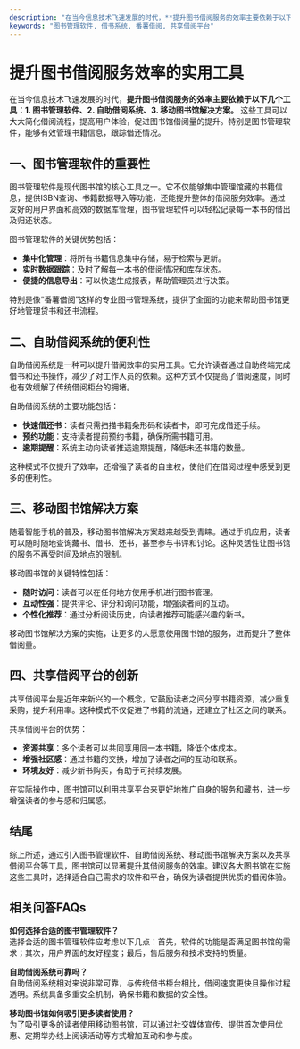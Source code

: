 ```yaml
---
description: "在当今信息技术飞速发展的时代，**提升图书借阅服务的效率主要依赖于以下几个工具：1. 图书管理软件、2. 自助借阅系统、3. 移动图书馆解决方案。** 这些工具可以大大简化借阅流程，提高用户体验，促进图书馆借阅量的提升。特别是图书管理软件，能够有效管理书籍信息，跟踪借还情况。"
keywords: "图书管理软件, 借书系统, 番薯借阅, 共享借阅平台"
---
```

# 提升图书借阅服务效率的实用工具

在当今信息技术飞速发展的时代，**提升图书借阅服务的效率主要依赖于以下几个工具：1. 图书管理软件、2. 自助借阅系统、3. 移动图书馆解决方案。** 这些工具可以大大简化借阅流程，提高用户体验，促进图书馆借阅量的提升。特别是图书管理软件，能够有效管理书籍信息，跟踪借还情况。

## 一、图书管理软件的重要性

图书管理软件是现代图书馆的核心工具之一。它不仅能够集中管理馆藏的书籍信息，提供ISBN查询、书籍数据导入等功能，还能提升整体的借阅服务效率。通过友好的用户界面和高效的数据库管理，图书管理软件可以轻松记录每一本书的借出及归还状态。

图书管理软件的关键优势包括：

- **集中化管理**：将所有书籍信息集中存储，易于检索与更新。
- **实时数据跟踪**：及时了解每一本书的借阅情况和库存状态。
- **便捷的信息导出**：可以快速生成报表，帮助管理员进行决策。

特别是像“番薯借阅”这样的专业图书管理系统，提供了全面的功能来帮助图书馆更好地管理贷书和还书流程。

## 二、自助借阅系统的便利性

自助借阅系统是一种可以提升借阅效率的实用工具。它允许读者通过自助终端完成借书和还书操作，减少了对工作人员的依赖。这种方式不仅提高了借阅速度，同时也有效缓解了传统借阅柜台的拥堵。

自助借阅系统的主要功能包括：

- **快速借还书**：读者只需扫描书籍条形码和读者卡，即可完成借还手续。
- **预约功能**：支持读者提前预约书籍，确保所需书籍可用。
- **逾期提醒**：系统主动向读者推送逾期提醒，降低未还书籍的数量。

这种模式不仅提升了效率，还增强了读者的自主权，使他们在借阅过程中感受到更多的便利性。

## 三、移动图书馆解决方案

随着智能手机的普及，移动图书馆解决方案越来越受到青睐。通过手机应用，读者可以随时随地查询藏书、借书、还书，甚至参与书评和讨论。这种灵活性让图书馆的服务不再受时间及地点的限制。

移动图书馆的关键特性包括：

- **随时访问**：读者可以在任何地方使用手机进行图书管理。
- **互动性强**：提供评论、评分和询问功能，增强读者间的互动。
- **个性化推荐**：通过分析阅读历史，向读者推荐可能感兴趣的新书。

移动图书馆解决方案的实施，让更多的人愿意使用图书馆的服务，进而提升了整体借阅量。

## 四、共享借阅平台的创新

共享借阅平台是近年来新兴的一个概念，它鼓励读者之间分享书籍资源，减少重复采购，提升利用率。这种模式不仅促进了书籍的流通，还建立了社区之间的联系。

共享借阅平台的优势：

- **资源共享**：多个读者可以共同享用同一本书籍，降低个体成本。
- **增强社区感**：通过书籍的交换，增加了读者之间的互动和联系。
- **环境友好**：减少新书购买，有助于可持续发展。

在实际操作中，图书馆可以利用共享平台来更好地推广自身的服务和藏书，进一步增强读者的参与感和归属感。

## 结尾

综上所述，通过引入图书管理软件、自助借阅系统、移动图书馆解决方案以及共享借阅平台等工具，图书馆可以显著提升其借阅服务的效率。建议各大图书馆在实施这些工具时，选择适合自己需求的软件和平台，确保为读者提供优质的借阅体验。

## 相关问答FAQs

**如何选择合适的图书管理软件？**  
选择合适的图书管理软件应考虑以下几点：首先，软件的功能是否满足图书馆的需求；其次，用户界面的友好程度；最后，售后服务和技术支持的质量。

**自助借阅系统可靠吗？**  
自助借阅系统相对来说非常可靠，与传统借书柜台相比，借阅速度更快且操作过程透明。系统具备多重安全机制，确保书籍和数据的安全性。

**移动图书馆如何吸引更多读者使用？**  
为了吸引更多的读者使用移动图书馆，可以通过社交媒体宣传、提供首次使用优惠、定期举办线上阅读活动等方式增加互动和参与度。
